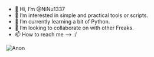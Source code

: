 - 👋 Hi, I’m @NiNu1337
- 👀 I’m interested in simple and practical tools or scripts.
- 🌱 I’m currently learning a bit of Python.
- 💞️ I’m looking to collaborate on with other Freaks.
- 📫 How to reach me -->  :/
  
![Anon](https://as2.ftcdn.net/jpg/03/43/75/01/220_F_343750127_ngfOP2mtcGq3QFjyq1FkMh5uUfEjRuh4.jpg)
